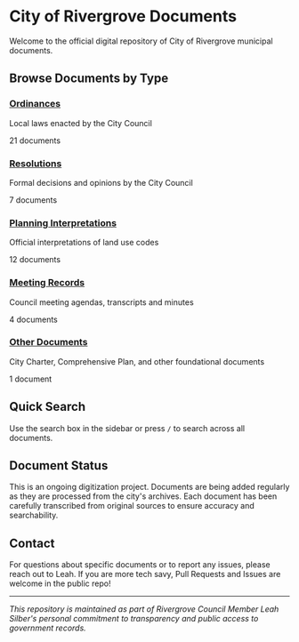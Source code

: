 # City of Rivergrove Documents

Welcome to the official digital repository of City of Rivergrove municipal documents.

## Browse Documents by Type

<div class="simple-cards">

<div class="simple-card">
<h3><a href="ordinances/1974-Ord-16-Parks.html">Ordinances</a></h3>
<p>Local laws enacted by the City Council</p>
<p class="doc-count">21 documents</p>
</div>

<div class="simple-card">
<h3><a href="resolutions/1976-Res-22-PC.html">Resolutions</a></h3>
<p>Formal decisions and opinions by the City Council</p>
<p class="doc-count">7 documents</p>
</div>

<div class="simple-card">
<h3><a href="interpretations/1997-07-07-RE-2.040h-permitting-adus.html">Planning Interpretations</a></h3>
<p>Official interpretations of land use codes</p>
<p class="doc-count">12 documents</p>
</div>

<div class="simple-card">
<h3><a href="agendas/2018-05-14-Agenda.html">Meeting Records</a></h3>
<p>Council meeting agendas, transcripts and minutes</p>
<p class="doc-count">4 documents</p>
</div>

<div class="simple-card">
<h3><a href="other/1974-City-Charter.html">Other Documents</a></h3>
<p>City Charter, Comprehensive Plan, and other foundational documents</p>
<p class="doc-count">1 document</p>
</div>

</div>

## Quick Search

Use the search box in the sidebar or press `/` to search across all documents.

## Document Status

This is an ongoing digitization project. Documents are being added regularly as they are processed from the city's archives. Each document has been carefully transcribed from original sources to ensure accuracy and searchability.

## Contact

For questions about specific documents or to report any issues, please reach out to Leah. If you are more tech savy, Pull Requests and Issues are welcome in the public repo!

---

_This repository is maintained as part of Rivergrove Council Member Leah Silber's personal commitment to transparency and public access to government records._

<!-- Test change at Sun Aug 31 22:09:52 PDT 2025 -->

<!-- Another test at Sun Aug 31 22:11:02 PDT 2025 -->

<!-- Test at 22:44:02 -->

<!-- It works! 22:44:22 -->
